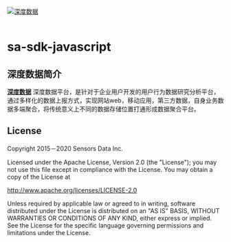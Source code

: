 [![深度数据](https://data.sndo.com/static/images/logoText.png)](https://data.sndo.com)
<br><br>


# sa-sdk-javascript
## 深度数据简介

[**深度数据**](https://data.sndo.com)
深度数据平台，是针对于企业用户开发的用户行为数据研究分析平台，通过多样化的数据上报方式，实现网站web，移动应用，第三方数据，自身业务数据多端聚合，将传统意义上不同的数据存储位置打通形成数据聚合平台。
## License

Copyright 2015－2020 Sensors Data Inc.

Licensed under the Apache License, Version 2.0 (the "License");
you may not use this file except in compliance with the License.
You may obtain a copy of the License at

http://www.apache.org/licenses/LICENSE-2.0

Unless required by applicable law or agreed to in writing, software
distributed under the License is distributed on an "AS IS" BASIS,
WITHOUT WARRANTIES OR CONDITIONS OF ANY KIND, either express or implied.
See the License for the specific language governing permissions and
limitations under the License.
